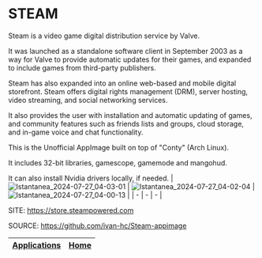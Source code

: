 # STEAM

 Steam is a video game digital distribution service by Valve.
 
 It  was launched as a standalone software client in September 2003  as a  way for Valve to provide automatic updates for their games, and expanded  to include games from third-party publishers.
 
 Steam has also expanded into an online web-based and mobile digital  storefront. Steam offers digital rights management (DRM), server hosting,  video streaming, and social networking services.
 
 It also provides the user with installation and automatic updating of  games, and community features such as friends lists and groups, cloud  storage, and in-game voice and chat functionality. 
 
 This is the Unofficial AppImage built on top of "Conty" (Arch Linux).
 
 It includes 32-bit libraries, gamescope, gamemode and mangohud.
 
 It can also install Nvidia drivers locally, if needed.
 | ![Istantanea_2024-07-27_04-03-01](https://github.com/user-attachments/assets/b16aaf5d-5e3e-4e6d-b335-5b5c9324ccfa) | ![Istantanea_2024-07-27_04-02-04](https://github.com/user-attachments/assets/49bb58f5-dd3a-432a-9437-026f6b6169cf) | ![Istantanea_2024-07-27_04-00-13](https://github.com/user-attachments/assets/844b7709-34ab-412d-9515-5e8ebe8bf03c) |
 | - | - | - |

 SITE: https://store.steampowered.com

 SOURCE: https://github.com/ivan-hc/Steam-appimage

 | [Applications](https://portable-linux-apps.github.io/apps.html) | [Home](https://portable-linux-apps.github.io)
 | --- | --- |
